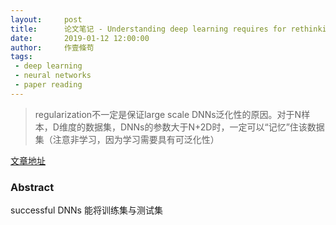 ```yaml
---
layout:     post
title:      论文笔记 - Understanding deep learning requires for rethinking generalization
date:       2019-01-12 12:00:00
author:     作壹條苟
tags:
 - deep learning
 - neural networks
 - paper reading
---
```


> regularization不一定是保证large scale DNNs泛化性的原因。对于N样本，D维度的数据集，DNNs的参数大于N+2D时，一定可以“记忆”住该数据集（注意非学习，因为学习需要具有可泛化性）

[文章地址](https://arxiv.org/abs/1611.03530)

### Abstract

successful DNNs 能将训练集与测试集